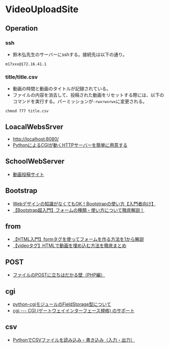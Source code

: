 # VideoUploadSite
## Operation
### ssh
- 鈴木弘先生のサーバーにsshする。接続先は以下の通り。
```
m17xxx@172.16.41.1
```
### title/title.csv
- 動画の時間と動画のタイトルが記録されている。
- ファイルの内容を消去して、投稿された動画をリセットする際には、以下のコマンドを実行する。パーミッションが`-rwxrwxrwx`に変更される。
```
chmod 777 title.csv
```
## LoacalWebsSrver
- [http://localhost:8080/](http://localhost:8080/)
- [PythonによるCGIが動くHTTPサーバーを簡単に用意する](https://kurima.hatenablog.com/entry/2016/08/24/005716)
## SchoolWebServer
- [動画投稿サイト](http://172.16.41.1/~m17252/VideoUploadSite/index.py)
## Bootstrap
- [Webデザインの知識がなくてもOK！Bootstrapの使い方【入門者向け】](https://techacademy.jp/magazine/6270#ta-toc-1)
- [【Bootstrap超入門】フォームの種類・使い方について徹底解説！](https://www.sejuku.net/blog/75886)
## from
- [【HTML入門】formタグを使ってフォームを作る方法を1から解説](https://www.sejuku.net/blog/81862)
- [【videoタグ】HTMLで動画を埋め込む方法を徹底まとめ](https://webliker.info/52510/)
## POST
- [ファイルのPOSTに立ちはだかる壁（PHP編）](https://qiita.com/jkr_2255/items/188200cafb869ca9c622)
## cgi
- [python-cgiモジュールのFieldStorage型について](https://qiita.com/pythonista/items/ef1cbbf8991e3a5921ff#formnamevalue)
- [cgi --- CGI (ゲートウェイインターフェース規格) のサポート](https://docs.python.org/ja/3/library/cgi.html)
## csv
- [PythonでCSVファイルを読み込み・書き込み（入力・出力）](https://note.nkmk.me/python-csv-reader-writer/)
